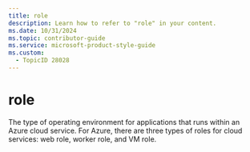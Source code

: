 ```yaml
---
title: role
description: Learn how to refer to "role" in your content.
ms.date: 10/31/2024
ms.topic: contributor-guide
ms.service: microsoft-product-style-guide
ms.custom:
  - TopicID 28028
---
```



# role

The type of operating environment for applications that runs within an Azure cloud service. For Azure, there are three types of roles for cloud services: web role, worker role, and VM role.

